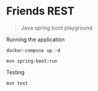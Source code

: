 # Friends REST

> Java spring boot playground

Running the application

```shell
docker-compose up -d

mvn spring-boot:run
```

Testing

```shell
mvn test
```
